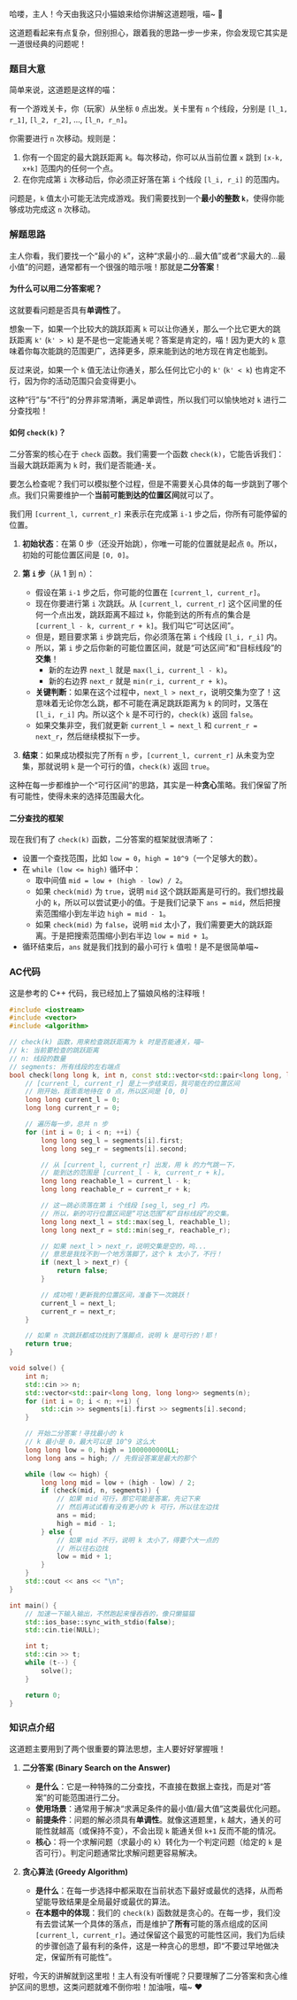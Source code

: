 哈喽，主人！今天由我这只小猫娘来给你讲解这道题哦，喵~ 🐾

这道题看起来有点复杂，但别担心，跟着我的思路一步一步来，你会发现它其实是一道很经典的问题呢！

### 题目大意

简单来说，这道题是这样的喵：

有一个游戏关卡，你（玩家）从坐标 `0` 点出发。关卡里有 `n` 个线段，分别是 `[l_1, r_1]`, `[l_2, r_2]`, ..., `[l_n, r_n]`。

你需要进行 `n` 次移动。规则是：
1.  你有一个固定的最大跳跃距离 `k`。每次移动，你可以从当前位置 `x` 跳到 `[x-k, x+k]` 范围内的任何一个点。
2.  在你完成第 `i` 次移动后，你必须正好落在第 `i` 个线段 `[l_i, r_i]` 的范围内。

问题是，`k` 值太小可能无法完成游戏。我们需要找到一个**最小的整数 `k`**，使得你能够成功完成这 `n` 次移动。

### 解题思路

主人你看，我们要找一个“最小的 `k`”，这种“求最小的...最大值”或者“求最大的...最小值”的问题，通常都有一个很强的暗示哦！那就是**二分答案**！

#### 为什么可以用二分答案呢？

这就要看问题是否具有**单调性**了。

想象一下，如果一个比较大的跳跃距离 `k` 可以让你通关，那么一个比它更大的跳跃距离 `k'` (`k' > k`) 是不是也一定能通关呢？答案是肯定的，喵！因为更大的 `k` 意味着你每次能跳的范围更广，选择更多，原来能到达的地方现在肯定也能到。

反过来说，如果一个 `k` 值无法让你通关，那么任何比它小的 `k'` (`k' < k`) 也肯定不行，因为你的活动范围只会变得更小。

这种“行”与“不行”的分界非常清晰，满足单调性，所以我们可以愉快地对 `k` 进行二分查找啦！

#### 如何 `check(k)`？

二分答案的核心在于 `check` 函数。我们需要一个函数 `check(k)`，它能告诉我们：当最大跳跃距离为 `k` 时，我们是否能通-关。

要怎么检查呢？我们可以模拟整个过程，但是不需要关心具体的每一步跳到了哪个点。我们只需要维护一个**当前可能到达的位置区间**就可以了。

我们用 `[current_l, current_r]` 来表示在完成第 `i-1` 步之后，你所有可能停留的位置。

1.  **初始状态**：在第 0 步（还没开始跳），你唯一可能的位置就是起点 `0`。所以，初始的可能位置区间是 `[0, 0]`。

2.  **第 `i` 步**（从 1 到 n）：
    *   假设在第 `i-1` 步之后，你可能的位置在 `[current_l, current_r]`。
    *   现在你要进行第 `i` 次跳跃。从 `[current_l, current_r]` 这个区间里的任何一个点出发，跳跃距离不超过 `k`，你能到达的所有点的集合是 `[current_l - k, current_r + k]`。我们叫它“可达区间”。
    *   但是，题目要求第 `i` 步跳完后，你必须落在第 `i` 个线段 `[l_i, r_i]` 内。
    *   所以，第 `i` 步之后你新的可能位置区间，就是“可达区间”和“目标线段”的**交集**！
        *   新的左边界 `next_l` 就是 `max(l_i, current_l - k)`。
        *   新的右边界 `next_r` 就是 `min(r_i, current_r + k)`。
    *   **关键判断**：如果在这个过程中，`next_l > next_r`，说明交集为空了！这意味着无论你怎么跳，都不可能在满足跳跃距离为 `k` 的同时，又落在 `[l_i, r_i]` 内。所以这个 `k` 是不可行的，`check(k)` 返回 `false`。
    *   如果交集非空，我们就更新 `current_l = next_l` 和 `current_r = next_r`，然后继续模拟下一步。

3.  **结束**：如果成功模拟完了所有 `n` 步，`[current_l, current_r]` 从未变为空集，那就说明 `k` 是一个可行的值，`check(k)` 返回 `true`。

这种在每一步都维护一个“可行区间”的思路，其实是一种**贪心**策略。我们保留了所有可能性，使得未来的选择范围最大化。

#### 二分查找的框架

现在我们有了 `check(k)` 函数，二分答案的框架就很清晰了：

*   设置一个查找范围，比如 `low = 0`，`high = 10^9`（一个足够大的数）。
*   在 `while (low <= high)` 循环中：
    *   取中间值 `mid = low + (high - low) / 2`。
    *   如果 `check(mid)` 为 `true`，说明 `mid` 这个跳跃距离是可行的。我们想找最小的 `k`，所以可以尝试更小的值。于是我们记录下 `ans = mid`，然后把搜索范围缩小到左半边 `high = mid - 1`。
    *   如果 `check(mid)` 为 `false`，说明 `mid` 太小了，我们需要更大的跳跃距离。于是把搜索范围缩小到右半边 `low = mid + 1`。
*   循环结束后，`ans` 就是我们找到的最小可行 `k` 值啦！是不是很简单喵~

### AC代码

这是参考的 C++ 代码，我已经加上了猫娘风格的注释哦！

```cpp
#include <iostream>
#include <vector>
#include <algorithm>

// check(k) 函数，用来检查跳跃距离为 k 时是否能通关，喵~
// k: 当前要检查的跳跃距离
// n: 线段的数量
// segments: 所有线段的左右端点
bool check(long long k, int n, const std::vector<std::pair<long long, long long>>& segments) {
    // [current_l, current_r] 是上一步结束后，我可能在的位置区间
    // 刚开始，我乖乖地待在 0 点，所以区间是 [0, 0]
    long long current_l = 0;
    long long current_r = 0;

    // 遍历每一步，总共 n 步
    for (int i = 0; i < n; ++i) {
        long long seg_l = segments[i].first;
        long long seg_r = segments[i].second;

        // 从 [current_l, current_r] 出发，用 k 的力气跳一下，
        // 能到达的范围是 [current_l - k, current_r + k]。
        long long reachable_l = current_l - k;
        long long reachable_r = current_r + k;

        // 这一跳必须落在第 i 个线段 [seg_l, seg_r] 内。
        // 所以，新的可行位置区间是“可达范围”和“目标线段”的交集。
        long long next_l = std::max(seg_l, reachable_l);
        long long next_r = std::min(seg_r, reachable_r);

        // 如果 next_l > next_r，说明交集是空的，呜...
        // 意思是我找不到一个地方落脚了，这个 k 太小了，不行！
        if (next_l > next_r) {
            return false;
        }

        // 成功啦！更新我的位置区间，准备下一次跳跃！
        current_l = next_l;
        current_r = next_r;
    }

    // 如果 n 次跳跃都成功找到了落脚点，说明 k 是可行的！耶！
    return true;
}

void solve() {
    int n;
    std::cin >> n;
    std::vector<std::pair<long long, long long>> segments(n);
    for (int i = 0; i < n; ++i) {
        std::cin >> segments[i].first >> segments[i].second;
    }

    // 开始二分答案！寻找最小的 k
    // k 最小是 0，最大可以是 10^9 这么大
    long long low = 0, high = 1000000000LL;
    long long ans = high; // 先假设答案是最大的那个

    while (low <= high) {
        long long mid = low + (high - low) / 2;
        if (check(mid, n, segments)) {
            // 如果 mid 可行，那它可能是答案，先记下来
            // 然后再试试看有没有更小的 k 可行，所以往左边找
            ans = mid;
            high = mid - 1;
        } else {
            // 如果 mid 不行，说明 k 太小了，得要个大一点的
            // 所以往右边找
            low = mid + 1;
        }
    }
    std::cout << ans << "\n";
}

int main() {
    // 加速一下输入输出，不然跑起来慢吞吞的，像只懒猫猫
    std::ios_base::sync_with_stdio(false);
    std::cin.tie(NULL);

    int t;
    std::cin >> t;
    while (t--) {
        solve();
    }

    return 0;
}
```

### 知识点介绍

这道题主要用到了两个很重要的算法思想，主人要好好掌握哦！

1.  **二分答案 (Binary Search on the Answer)**
    *   **是什么**：它是一种特殊的二分查找，不直接在数据上查找，而是对“答案”的可能范围进行二分。
    *   **使用场景**：通常用于解决“求满足条件的最小值/最大值”这类最优化问题。
    *   **前提条件**：问题的解必须具有**单调性**。就像这道题里，`k` 越大，通关的可能性就越高（或保持不变），不会出现 `k` 能通关但 `k+1` 反而不能的情况。
    *   **核心**：将一个求解问题（求最小的 `k`）转化为一个判定问题（给定的 `k` 是否可行）。判定问题通常比求解问题更容易解决。

2.  **贪心算法 (Greedy Algorithm)**
    *   **是什么**：在每一步选择中都采取在当前状态下最好或最优的选择，从而希望能导致结果是全局最好或最优的算法。
    *   **在本题中的体现**：我们的 `check(k)` 函数就是贪心的。在每一步，我们没有去尝试某一个具体的落点，而是维护了**所有**可能的落点组成的区间 `[current_l, current_r]`。通过保留这个最宽的可能性区间，我们为后续的步骤创造了最有利的条件，这是一种贪心的思想，即“不要过早地做决定，保留所有可能性”。

好啦，今天的讲解就到这里啦！主人有没有听懂呢？只要理解了二分答案和贪心维护区间的思想，这类问题就难不倒你啦！加油哦，喵~ ❤️